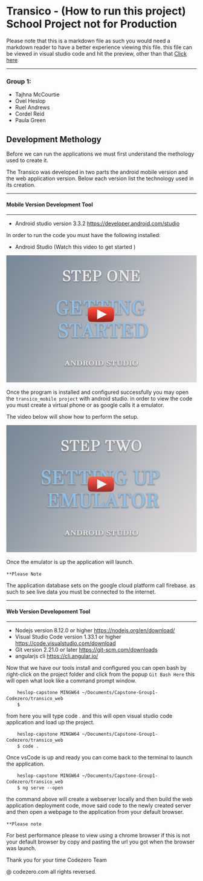 # Transico - (How to run this project) School Project not for Production
Please note that this is a markdown file as such you would need a markdown reader to have a better experience viewing this file. this file can be viewed in visual studio code and hit the preview, other than that [Click here](https://github.com/kaytalium/Capstone2019)


---
### Group 1: 
- Tajhna McCourtie
- Ovel Heslop
- Ruel Andrews
- Cordel Reid
- Paula Green


## Development Methology

Before we can run the applications we must first understand the methology used to create it. 

The Transico was developed in two parts the android mobile version and the web application version. Below each version list the technology used in its creation. 

---
#### Mobile Version Development Tool
---
- Android studio version 3.3.2 https://developer.android.com/studio

In order to run the code you must have the following installed:

- Android Studio (Watch this video to get started )

[![Android Studio Setup](img/android-studio-video1-cover.jpg)](https://www.youtube.com/watch?v=1-k5KMj8IJQ)

Once the program is installed and configured successfully you may open the `transico_mobile project` with android studio. in order to view the code you must create a virtual phone or as google calls it a emulator. 

The video below will show how to perform the setup. 

[![Emulator Setup](img/android-studio-video2-cover.jpg)](https://www.youtube.com/watch?v=5BdqfvRS_TY)

Once the emulator is up the application will launch. 

`**Please Note` 

The application database sets on the google cloud platform call firebase. as such to see live data you must be connected to the internet. 

--- 
 #### Web Version Developoment Tool
---
- Nodejs version 8.12.0 or higher https://nodejs.org/en/download/
- Visual Studio Code version 1.33.1 or higher https://code.visualstudio.com/download
- Git version 2.21.0 or later https://git-scm.com/downloads
- angularjs cli https://cli.angular.io/

Now that we have our tools install and configured 
you can open bash by right-click on the project folder and click from the popup `Git Bash Here` this will open what look like a command prompt window. 

```console
    heslop-capstone MINGW64 ~/Documents/Capstone-Group1-Codezero/transico_web
    $ 
```

from here you will type code . and this will open visual studio code application and load up the project. 

```console
    heslop-capstone MINGW64 ~/Documents/Capstone-Group1-Codezero/transico_web
    $ code .
```

Once vsCode is up and ready you can come back to the terminal to launch the application. 

```console
    heslop-capstone MINGW64 ~/Documents/Capstone-Group1-Codezero/transico_web
    $ ng serve --open
```

the command above will create a webserver locally and then build the web application deployment code, move said code to the newly created server and then open a webpage to the application from your default browser. 

```**Please note```

For best performance please to view using a chrome browser if this is not your default browser by copy and pasting the url you got when the browser was launch. 

Thank you for your time 
Codezero Team

@ codezero.com all rights reversed.




